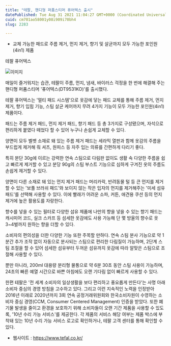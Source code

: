 ```yaml
---
title: "테팔, 핸디형 퍼퓸스티머 퓨어텍스 출시"
datePublished: Tue Aug 31 2021 11:04:27 GMT+0000 (Coordinated Universal Time)
cuid: cm701ao58001y08i909i70bh4
slug: 2283

---
```



- 교체 가능한 패드로 주름 제거, 먼지 제거, 향기 및 살균까지 모두 가능한 포인원(4in1) 제품

테팔 퓨어텍스

![이미지](https://cdn.hashnode.com/res/hashnode/image/upload/v1739251262314/49ff730f-7404-4d6a-a234-ea71bd37f231.jpeg)

매일이 즐거워지는 습관, 테팔이 주름, 먼지, 냄새, 바이러스 걱정을 한 번에 해결해 주는 핸디형 퍼퓸스티머 '퓨어텍스(DT9531KO)'를 출시했다.

테팔 퓨어텍스는 '멀티 패드 시스템'으로 옷감에 닿는 패드 교체를 통해 주름 제거, 먼지 제거, 향기 입힘 기능, 스팀 살균 케어까지 무려 4가지 기능이 모두 가능한 포인원(4in1) 제품이다.

패드는 주름 제거 패드, 먼지 제거 패드, 향기 패드 등 총 3가지로 구성됐으며, 자석으로 편리하게 붙였다 떼었다 할 수 있어 누구나 손쉽게 교체할 수 있다.

양면이 모두 벨벳 소재로 돼 있는 주름 제거 패드는 세라믹 열판과 함께 옷감의 주름을 부드럽게 제거해 줘 셔츠, 원피스 등 자주 입는 의류를 간편하게 다리기 좋다.

특히 분단 30g에 이르는 강력한 연속 스팀으로 다림판 없이도 생활 속 다양한 주름을 쉽고 빠르게 제거할 수 있고 분당 90g의 스팀 부스트 기능으로 심하게 구겨진 옷의 주름도 손쉽게 제거할 수 있다.

양면이 다른 소재로 돼 있는 먼지 제거 패드는 머리카락, 반려동물 털 등 큰 먼지를 제거할 수 있는 '보풀 브러쉬 패드'와 보이지 않는 작은 입자의 먼지를 제거해주는 '미세 섬유 패드'를 선택해 사용할 수 있다. 이에 빨래가 어려운 소파, 커튼, 애견용 쿠션 등의 먼지 제거에 높은 활용도를 자랑한다.

향수를 넣을 수 있는 필터로 다양한 섬유 제품에 나만의 향을 넣을 수 있는 향기 패드는 캐시미어 코드, 실크 스카프 등 섬세한 옷감에도 사용 가능해 단 몇 방울의 향수로 옷 3~4벌까지 원하는 향을 더할 수 있다.

소비자의 편의성을 더한 다양한 기능 또한 주목할 만하다. 연속 스팀 분사 기능으로 약 1분간 추가 조작 없이 자동으로 분사되는 스팀으로 편리한 다림질이 가능하며, 2단계 스팀 조절을 할 수 있어 섬세한 섬유부터 두꺼운 섬유까지 옷감에 따라 알맞은 스팀으로 조절해 사용할 수 있다.

뿐만 아니라, 200ml 대용량 분리형 물통으로 약 6분 30초 동안 스팀 사용이 가능하며, 24초의 빠른 예열 시간으로 바쁜 아침에도 오랜 기다림 없이 빠르게 사용할 수 있다.

한편 테팔은 '전 세계 소비자의 일상생활을 보다 편리하고 풍요롭게 만든다'는 사명 아래 소비자 중심의 경영 방침을 고수하고 있다. 그리고 이런 지속적인 노력을 인정받아 2016년 이래로 2020년까지 3회 연속 공정거래위원회와 한국소비자원이 수영하는 소비자 중심 경영(CCM, Consumer Centered Management) 인증을 받았다. 또한 폐기물 발생을 줄이고 환경을 보호하기 위해 소비자들이 오랜 기간 제품을 사용할 수 있도록, '10년 수리 가능 서비스'를 제공한다. 각 제품의 서비스 해당 여부는 제품 박스에 부착돼 있는 10년 수리 가능 서비스 로고로 확인하거나, 테팔 고객 센터를 통해 확인할 수 있다.

- 웹사이트 : https://www.tefal.co.kr/